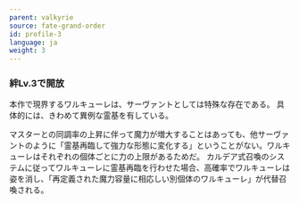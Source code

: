 ```yaml
---
parent: valkyrie
source: fate-grand-order
id: profile-3
language: ja
weight: 3
---
```


### 絆Lv.3で開放

本作で現界するワルキューレは、サーヴァントとしては特殊な存在である。
具体的には、きわめて異例な霊基を有している。

マスターとの同調率の上昇に伴って魔力が増大することはあっても、他サーヴァントのように「霊基再臨して強力な形態に変化する」ということがない。ワルキューレはそれぞれの個体ごとに力の上限があるためだ。
カルデア式召喚のシステムに従ってワルキューレに霊基再臨を行わせた場合、高確率でワルキューレは姿を消し、「再定義された魔力容量に相応しい別個体のワルキューレ」が代替召喚される。
